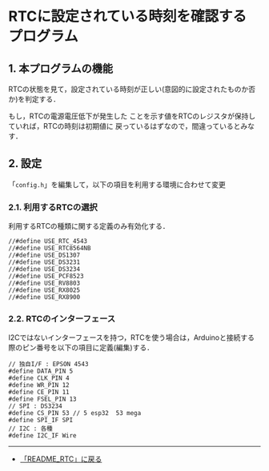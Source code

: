 
# RTCに設定されている時刻を確認するプログラム


## 1. 本プログラムの機能

RTCの状態を見て，設定されている時刻が正しい(意図的に設定されたものか否か)を判定する．

もし，RTCの電源電圧低下が発生した
ことを示す値をRTCのレジスタが保持していれば，RTCの時刻は初期値に
戻っているはずなので，間違っているとみなす．



## 2. 設定
「``config.h``」を編集して，以下の項目を利用する環境に合わせて変更




### 2.1. 利用するRTCの選択
利用するRTCの種類に関する定義のみ有効化する．
```
//#define USE_RTC_4543
//#define USE_RTC8564NB
//#define USE_DS1307
//#define USE_DS3231
//#define USE_DS3234
//#define USE_PCF8523
//#define USE_RV8803
//#define USE_RX8025
//#define USE_RX8900
```

### 2.2. RTCのインターフェース
I2Cではないインターフェースを持つ，RTCを使う場合は，Arduinoと接続する際のピン番号を以下の項目に定義(編集)する．
```
// 独自I/F : EPSON 4543
#define DATA_PIN 5
#define CLK_PIN 4
#define WR_PIN 12
#define CE_PIN 11
#define FSEL_PIN 13
// SPI : DS3234
#define CS_PIN 53 // 5 esp32  53 mega
#define SPI_IF SPI
// I2C : 各種
#define I2C_IF Wire
```

***
- [「README_RTC」に戻る](../README_RTC.md)
